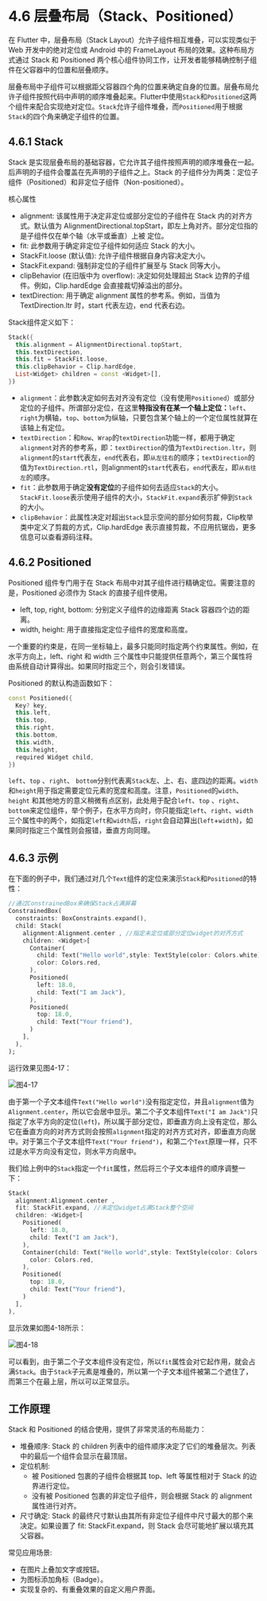 # 4.6 层叠布局（Stack、Positioned）
在 Flutter 中，层叠布局（Stack Layout）允许子组件相互堆叠，可以实现类似于 Web 开发中的绝对定位或 Android 中的 FrameLayout 布局的效果。这种布局方式通过 Stack 和 Positioned 两个核心组件协同工作，让开发者能够精确控制子组件在父容器中的位置和层叠顺序。

层叠布局中子组件可以根据距父容器四个角的位置来确定自身的位置。层叠布局允许子组件按照代码中声明的顺序堆叠起来。Flutter中使用`Stack`和`Positioned`这两个组件来配合实现绝对定位。`Stack`允许子组件堆叠，而`Positioned`用于根据`Stack`的四个角来确定子组件的位置。

## 4.6.1 Stack
Stack 是实现层叠布局的基础容器，它允许其子组件按照声明的顺序堆叠在一起。后声明的子组件会覆盖在先声明的子组件之上。Stack 的子组件分为两类：定位子组件（Positioned）和非定位子组件（Non-positioned）。

核心属性

- alignment: 该属性用于决定非定位或部分定位的子组件在 Stack 内的对齐方式。默认值为 AlignmentDirectional.topStart，即左上角对齐。部分定位指的是子组件仅在单个轴（水平或垂直）上被 定位。
- fit: 此参数用于确定非定位子组件如何适应 Stack 的大小。
- StackFit.loose (默认值): 允许子组件根据自身内容决定大小。
- StackFit.expand: 强制非定位的子组件扩展至与 Stack 同等大小。
- clipBehavior (在旧版中为 overflow): 决定如何处理超出 Stack 边界的子组件。例如，Clip.hardEdge 会直接裁切掉溢出的部分。
- textDirection: 用于确定 alignment 属性的参考系。例如，当值为 TextDirection.ltr 时，start 代表左边，end 代表右边。

Stack组件定义如下：

```dart
Stack({
  this.alignment = AlignmentDirectional.topStart,
  this.textDirection,
  this.fit = StackFit.loose,
  this.clipBehavior = Clip.hardEdge,
  List<Widget> children = const <Widget>[],
})
```

- `alignment`：此参数决定如何去对齐没有定位（没有使用`Positioned`）或部分定位的子组件。所谓部分定位，在这里**特指没有在某一个轴上定位：**`left`、`right`为横轴，`top`、`bottom`为纵轴，只要包含某个轴上的一个定位属性就算在该轴上有定位。
- `textDirection`：和`Row`、`Wrap`的`textDirection`功能一样，都用于确定`alignment`对齐的参考系，即：`textDirection`的值为`TextDirection.ltr`，则`alignment`的`start`代表左，`end`代表右，即`从左往右`的顺序；`textDirection`的值为`TextDirection.rtl`，则alignment的`start`代表右，`end`代表左，即`从右往左`的顺序。
- `fit`：此参数用于确定**没有定位**的子组件如何去适应`Stack`的大小。`StackFit.loose`表示使用子组件的大小，`StackFit.expand`表示扩伸到`Stack`的大小。
- `clipBehavior`：此属性决定对超出`Stack`显示空间的部分如何剪裁，Clip枚举类中定义了剪裁的方式，Clip.hardEdge 表示直接剪裁，不应用抗锯齿，更多信息可以查看源码注释。

## 4.6.2 Positioned
Positioned 组件专门用于在 Stack 布局中对其子组件进行精确定位。需要注意的是，Positioned 必须作为 Stack 的直接子组件使用。

- left, top, right, bottom: 分别定义子组件的边缘距离 Stack 容器四个边的距离。
- width, height: 用于直接指定定位子组件的宽度和高度。

一个重要的约束是，在同一坐标轴上，最多只能同时指定两个约束属性。例如，在水平方向上，left、right 和 width 三个属性中只能提供任意两个，第三个属性将由系统自动计算得出。如果同时指定三个，则会引发错误。

Positioned 的默认构造函数如下：

```dart
const Positioned({
  Key? key,
  this.left, 
  this.top,
  this.right,
  this.bottom,
  this.width,
  this.height,
  required Widget child,
})
```

`left`、`top` 、`right`、 `bottom`分别代表离`Stack`左、上、右、底四边的距离。`width`和`height`用于指定需要定位元素的宽度和高度。注意，`Positioned`的`width`、`height` 和其他地方的意义稍微有点区别，此处用于配合`left`、`top` 、`right`、 `bottom`来定位组件，举个例子，在水平方向时，你只能指定`left`、`right`、`width`三个属性中的两个，如指定`left`和`width`后，`right`会自动算出(`left`+`width`)，如果同时指定三个属性则会报错，垂直方向同理。

## 4.6.3 示例

在下面的例子中，我们通过对几个`Text`组件的定位来演示`Stack`和`Positioned`的特性：

```dart
//通过ConstrainedBox来确保Stack占满屏幕
ConstrainedBox(
  constraints: BoxConstraints.expand(),
  child: Stack(
    alignment:Alignment.center , //指定未定位或部分定位widget的对齐方式
    children: <Widget>[
      Container(
        child: Text("Hello world",style: TextStyle(color: Colors.white)),
        color: Colors.red,
      ),
      Positioned(
        left: 18.0,
        child: Text("I am Jack"),
      ),
      Positioned(
        top: 18.0,
        child: Text("Your friend"),
      )        
    ],
  ),
);
```

运行效果见图4-17：

![图4-17](../imgs/4-17.png)

由于第一个子文本组件`Text("Hello world")`没有指定定位，并且`alignment`值为`Alignment.center`，所以它会居中显示。第二个子文本组件`Text("I am Jack")`只指定了水平方向的定位(`left`)，所以属于部分定位，即垂直方向上没有定位，那么它在垂直方向的对齐方式则会按照`alignment`指定的对齐方式对齐，即垂直方向居中。对于第三个子文本组件`Text("Your friend")`，和第二个`Text`原理一样，只不过是水平方向没有定位，则水平方向居中。

我们给上例中的`Stack`指定一个`fit`属性，然后将三个子文本组件的顺序调整一下：

```dart
Stack(
  alignment:Alignment.center ,
  fit: StackFit.expand, //未定位widget占满Stack整个空间
  children: <Widget>[
    Positioned(
      left: 18.0,
      child: Text("I am Jack"),
    ),
    Container(child: Text("Hello world",style: TextStyle(color: Colors.white)),
      color: Colors.red,
    ),
    Positioned(
      top: 18.0,
      child: Text("Your friend"),
    )
  ],
),
```

显示效果如图4-18所示：

![图4-18](../imgs/4-18.png)

可以看到，由于第二个子文本组件没有定位，所以`fit`属性会对它起作用，就会占满`Stack`。由于`Stack`子元素是堆叠的，所以第一个子文本组件被第二个遮住了，而第三个在最上层，所以可以正常显示。

## 工作原理

Stack 和 Positioned 的结合使用，提供了非常灵活的布局能力：

- 堆叠顺序: Stack 的 children 列表中的组件顺序决定了它们的堆叠层次。列表中的最后一个组件会显示在最顶层。
- 定位机制:
    - 被 Positioned 包裹的子组件会根据其 top、left 等属性相对于 Stack 的边界进行定位。
    - 没有被 Positioned 包裹的非定位子组件，则会根据 Stack 的 alignment 属性进行对齐。
- 尺寸确定: Stack 的最终尺寸默认由其所有非定位子组件中尺寸最大的那个来决定。如果设置了 fit: StackFit.expand，则 Stack 会尽可能地扩展以填充其父容器。

常见应用场景:

- 在图片上叠加文字或按钮。
- 为图标添加角标（Badge）。
- 实现复杂的、有重叠效果的自定义用户界面。

